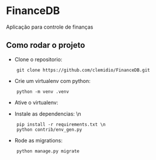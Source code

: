 # FinanceDB
Aplicação para controle de finanças


## Como rodar o projeto 

* Clone o repositorio:
```
    git clone https://github.com/clemidio/FinanceDB.git
```
* Crie um virtualenv com python:
```
    python -m venv .venv
```
* Ative o virtualenv:

* Instale as dependencias: \n
```
    pip install -r requirements.txt \n
    python contrib/env_gen.py
```
* Rode as migrations:
```
    python manage.py migrate
```
